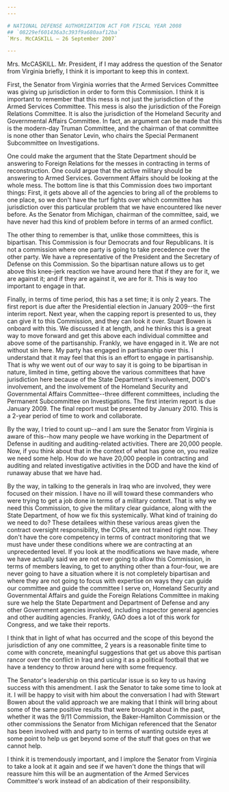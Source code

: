 ```yaml
---
---

# NATIONAL DEFENSE AUTHORIZATION ACT FOR FISCAL YEAR 2008
## `08229ef601436a3c393f9a680aaf12ba`
`Mrs. McCASKILL — 26 September 2007`

---
```



Mrs. McCASKILL. Mr. President, if I may address the question of the 
Senator from Virginia briefly, I think it is important to keep this in 
context.

First, the Senator from Virginia worries that the Armed Services 
Committee was giving up jurisdiction in order to form this Commission. 
I think it is important to remember that this mess is not just the 
jurisdiction of the Armed Services Committee. This mess is also the 
jurisdiction of the Foreign Relations Committee. It is also the 
jurisdiction of the Homeland Security and Governmental Affairs 
Committee. In fact, an argument can be made that this is the modern-day 
Truman Committee, and the chairman of that committee is none other than 
Senator Levin, who chairs the Special Permanent Subcommittee on 
Investigations.

One could make the argument that the State Department should be 
answering to Foreign Relations for the messes in contracting in terms 
of reconstruction. One could argue that the active military should be 
answering to Armed Services. Government Affairs should be looking at 
the whole mess. The bottom line is that this Commission does two 
important things: First, it gets above all of the agencies to bring all 
of the problems to one place, so we don't have the turf fights over 
which committee has jurisdiction over this particular problem that we 
have encountered like never before. As the Senator from Michigan, 
chairman of the committee, said, we have never had this kind of problem 
before in terms of an armed conflict.

The other thing to remember is that, unlike those committees, this is 
bipartisan. This Commission is four Democrats and four Republicans. It 
is not a commission where one party is going to take precedence over 
the other party. We have a representative of the President and the 
Secretary of Defense on this Commission. So the bipartisan nature 
allows us to get above this knee-jerk reaction we have around here that 
if they are for it, we are against it; and if they are against it, we 
are for it. This is way too important to engage in that.

Finally, in terms of time period, this has a set time; it is only 2 
years. The first report is due after the Presidential election in 
January 2009--the first interim report. Next year, when the capping 
report is presented to us, they can give it to this Commission, and 
they can look it over. Stuart Bowen is onboard with this. We discussed 
it at length, and he thinks this is a great way to move forward and get 
this above each individual committee and above some of the 
partisanship. Frankly, we have engaged in it. We are not without sin 
here. My party has engaged in partisanship over this. I understand that 
it may feel that this is an effort to engage in partisanship. That is 
why we went out of our way to say it is going to be bipartisan in 
nature, limited in time, getting above the various committees that have 
jurisdiction here because of the State Department's involvement, DOD's 
involvement, and the involvement of the Homeland Security and 
Governmental Affairs Committee--three different committees, including 
the Permanent Subcommittee on Investigations. The first interim report 
is due January 2009. The final report must be presented by January 
2010. This is a 2-year period of time to work and collaborate.

By the way, I tried to count up--and I am sure the Senator from 
Virginia is aware of this--how many people we have working in the 
Department of Defense in auditing and auditing-related activities. 
There are 20,000 people. Now, if you think about that in the context of 
what has gone on, you realize we need some help. How do we have 20,000 
people in contracting and auditing and related investigative activities 
in the DOD and have the kind of runaway abuse that we have had.

By the way, in talking to the generals in Iraq who are involved, they 
were focused on their mission. I have no ill will toward these 
commanders who were trying to get a job done in terms of a military 
context. That is why we need this Commission, to give the military 
clear guidance, along with the State Department, of how we fix this 
systemically. What kind of training do we need to do? These detailees 
within these various areas given the contract oversight responsibility, 
the CORs, are not trained right now. They don't have the core 
competency in terms of contract monitoring that we must have under 
these conditions where we are contracting at an unprecedented level. If 
you look at the modifications we have made, where we have actually said 
we are not ever going to allow this Commission, in terms of members 
leaving, to get to anything other than a four-four, we are never going 
to have a situation where it is not completely bipartisan and where 
they are not going to focus with expertise on ways they can guide our 
committee and guide the committee I serve on, Homeland Security and 
Governmental Affairs and guide the Foreign Relations Committee in 
making sure we help the State Department and Department of Defense and 
any other Government agencies involved, including inspector general 
agencies and other auditing agencies. Frankly, GAO does a lot of this 
work for Congress, and we take their reports.


I think that in light of what has occurred and the scope of this 
beyond the jurisdiction of any one committee, 2 years is a reasonable 
finite time to come with concrete, meaningful suggestions that get us 
above this partisan rancor over the conflict in Iraq and using it as a 
political football that we have a tendency to throw around here with 
some frequency.

The Senator's leadership on this particular issue is so key to us 
having success with this amendment. I ask the Senator to take some time 
to look at it. I will be happy to visit with him about the conversation 
I had with Stewart Bowen about the valid approach we are making that I 
think will bring about some of the same positive results that were 
brought about in the past, whether it was the 9/11 Commission, the 
Baker-Hamilton Commission or the other commissions the Senator from 
Michigan referenced that the Senator has been involved with and party 
to in terms of wanting outside eyes at some point to help us get beyond 
some of the stuff that goes on that we cannot help.

I think it is tremendously important, and I implore the Senator from 
Virginia to take a look at it again and see if we haven't done the 
things that will reassure him this will be an augmentation of the Armed 
Services Committee's work instead of an abdication of their 
responsibility.